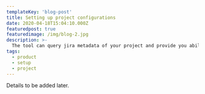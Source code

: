 ```yaml
---
templateKey: 'blog-post'
title: Setting up project configurations
date: 2020-04-18T15:04:10.000Z
featuredpost: true
featuredimage: /img/blog-2.jpg
description: >-
  The tool can query jira metadata of your project and provide you ability to customize the level of details you intend to see related to the given story.
tags:
  - product
  - setup
  - project
---
```

Details to be added later.

